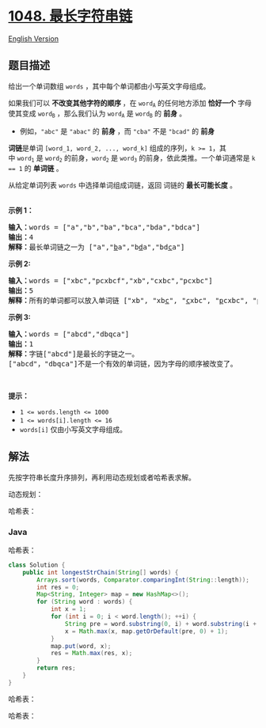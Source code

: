# [1048. 最长字符串链](https://leetcode.cn/problems/longest-string-chain)

[English Version](/solution/1000-1099/1048.Longest%20String%20Chain/README_EN.md)

## 题目描述

<p>给出一个单词数组&nbsp;<code>words</code>&nbsp;，其中每个单词都由小写英文字母组成。</p>

<p>如果我们可以&nbsp;<strong>不改变其他字符的顺序&nbsp;</strong>，在 <code>word<sub>A</sub></code>&nbsp;的任何地方添加 <strong>恰好一个</strong> 字母使其变成&nbsp;<code>word<sub>B</sub></code>&nbsp;，那么我们认为&nbsp;<code>word<sub>A</sub></code>&nbsp;是&nbsp;<code>word<sub>B</sub></code>&nbsp;的 <strong>前身</strong> 。</p>

<ul>
	<li>例如，<code>"abc"</code>&nbsp;是&nbsp;<code>"abac"</code>&nbsp;的 <strong>前身</strong>&nbsp;，而&nbsp;<code>"cba"</code>&nbsp;不是&nbsp;<code>"bcad"</code>&nbsp;的 <strong>前身</strong></li>
</ul>

<p><strong>词链</strong>是单词&nbsp;<code>[word_1, word_2, ..., word_k]</code>&nbsp;组成的序列，<code>k &gt;= 1</code>，其中&nbsp;<code>word<sub>1</sub></code>&nbsp;是&nbsp;<code>word<sub>2</sub></code>&nbsp;的前身，<code>word<sub>2</sub></code>&nbsp;是&nbsp;<code>word<sub>3</sub></code>&nbsp;的前身，依此类推。一个单词通常是 <code>k == 1</code> 的 <strong>单词链</strong>&nbsp;。</p>

<p>从给定单词列表 <code>words</code> 中选择单词组成词链，返回 词链的&nbsp;<strong>最长可能长度</strong> 。<br />
&nbsp;</p>

<p><strong>示例 1：</strong></p>

<pre>
<strong>输入：</strong>words = ["a","b","ba","bca","bda","bdca"]
<strong>输出：</strong>4
<strong>解释：</strong>最长单词链之一为 ["a","<u>b</u>a","b<u>d</u>a","bd<u>c</u>a"]
</pre>

<p><strong>示例 2:</strong></p>

<pre>
<b>输入：</b>words = ["xbc","pcxbcf","xb","cxbc","pcxbc"]
<b>输出：</b>5
<b>解释：</b>所有的单词都可以放入单词链 ["xb", "xb<u>c</u>", "<u>c</u>xbc", "<u>p</u>cxbc", "pcxbc<u>f</u>"].
</pre>

<p><strong>示例&nbsp;3:</strong></p>

<pre>
<b>输入：</b>words = ["abcd","dbqca"]
<strong>输出：</strong>1
<b>解释：</b>字链["abcd"]是最长的字链之一。
["abcd"，"dbqca"]不是一个有效的单词链，因为字母的顺序被改变了。
</pre>

<p>&nbsp;</p>

<p><strong>提示：</strong></p>

<ul>
	<li><code>1 &lt;= words.length &lt;= 1000</code></li>
	<li><code>1 &lt;= words[i].length &lt;= 16</code></li>
	<li><code>words[i]</code>&nbsp;仅由小写英文字母组成。</li>
</ul>

## 解法

先按字符串长度升序排列，再利用动态规划或者哈希表求解。

动态规划：

哈希表：

### **Java**

哈希表：

```java
class Solution {
    public int longestStrChain(String[] words) {
        Arrays.sort(words, Comparator.comparingInt(String::length));
        int res = 0;
        Map<String, Integer> map = new HashMap<>();
        for (String word : words) {
            int x = 1;
            for (int i = 0; i < word.length(); ++i) {
                String pre = word.substring(0, i) + word.substring(i + 1);
                x = Math.max(x, map.getOrDefault(pre, 0) + 1);
            }
            map.put(word, x);
            res = Math.max(res, x);
        }
        return res;
    }
}
```

哈希表：

哈希表：
